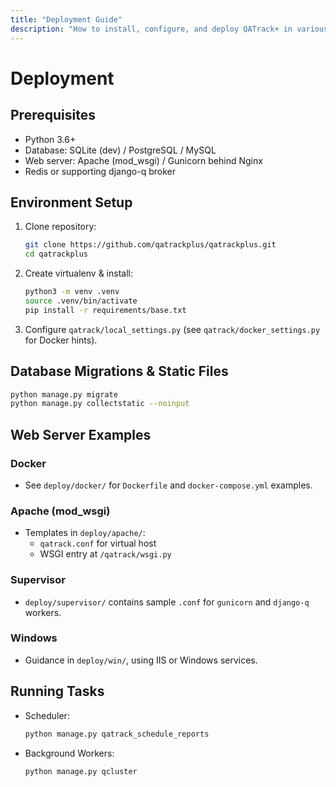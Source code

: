 ```yaml
---
title: "Deployment Guide"
description: "How to install, configure, and deploy QATrack+ in various environments."
---
```


# Deployment

## Prerequisites

- Python 3.6+  
- Database: SQLite (dev) / PostgreSQL / MySQL  
- Web server: Apache (mod_wsgi) / Gunicorn behind Nginx  
- Redis or supporting django-q broker

## Environment Setup

1. Clone repository:
   ```bash
   git clone https://github.com/qatrackplus/qatrackplus.git
   cd qatrackplus
   ```
2. Create virtualenv & install:
   ```bash
   python3 -m venv .venv
   source .venv/bin/activate
   pip install -r requirements/base.txt
   ```
3. Configure `qatrack/local_settings.py` (see `qatrack/docker_settings.py` for Docker hints).

## Database Migrations & Static Files

```bash
python manage.py migrate
python manage.py collectstatic --noinput
```

## Web Server Examples

### Docker

- See `deploy/docker/` for `Dockerfile` and `docker-compose.yml` examples.

### Apache (mod_wsgi)

- Templates in `deploy/apache/`:  
  - `qatrack.conf` for virtual host  
  - WSGI entry at `/qatrack/wsgi.py`

### Supervisor

- `deploy/supervisor/` contains sample `.conf` for `gunicorn` and `django-q` workers.

### Windows

- Guidance in `deploy/win/`, using IIS or Windows services.

## Running Tasks

- Scheduler:
  ```bash
  python manage.py qatrack_schedule_reports
  ```
- Background Workers:
  ```bash
  python manage.py qcluster
  ```